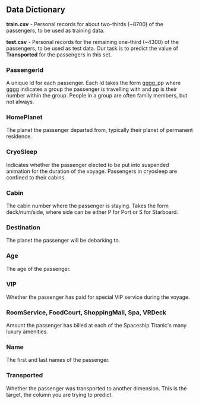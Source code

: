 ## Data Dictionary
**train.csv** - Personal records for about two-thirds (~8700) of the passengers, to be used as training data.

**test.csv** - Personal records for the remaining one-third (~4300) of the passengers, to be used as test data. 
Our task is to predict the value of **Transported** for the passengers in this set.


### PassengerId
A unique Id for each passenger. Each Id takes the form gggg_pp
 where gggg indicates a group the passenger is travelling with 
and pp is their number within the group. People in a group are 
often family members, but not always.

### HomePlanet
The planet the passenger departed from, typically their planet 
of permanent residence.

### CryoSleep
Indicates whether the passenger elected to be put into suspended 
animation for the duration of the voyage. Passengers in cryosleep
are confined to their cabins.

### Cabin
The cabin number where the passenger is staying. Takes the form 
deck/num/side, where side can be either P for Port or S for Starboard.

### Destination
The planet the passenger will be debarking to.

### Age
The age of the passenger.

### VIP
Whether the passenger has paid for special VIP service during 
the voyage.

### RoomService, FoodCourt, ShoppingMall, Spa, VRDeck
Amount the passenger has billed at each of the Spaceship Titanic's 
many luxury amenities.

### Name
The first and last names of the passenger.

### Transported
Whether the passenger was transported to another dimension. 
This is the target, the column you are trying to predict.
